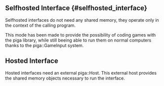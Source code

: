 Selfhosted Interface {#selfhosted_interface}
--------------------

Selfhosted interfaces do not need any shared memory, they operate
only in the context of the calling program. 

This mode has been made to provide the possibility of 
coding games with the piga library, while still beeing 
able to run them on normal computers thanks to the piga::GameInput system.

Hosted Interface
----------------

Hosted interfaces need an external piga::Host. This external host 
provides the shared memory objects necessary to run the interface. 